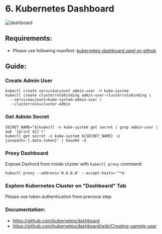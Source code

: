 # 6. Kubernetes Dashboard

![dashboard](https://github.com/kubernetes/dashboard/raw/master/docs/images/dashboard-ui.png)

## Requirements:
- Please use following manifest: [kubernetes-dashboard.yaml on github](https://github.com/kubernetes/dashboard/blob/v1.10.1/src/deploy/recommended/kubernetes-dashboard.yaml)

## Guide:

### Create Admin User

```
kubectl create serviceaccount admin-user -n kube-system
kubectl create clusterrolebinding admin-user-clusterrolebinding \
  --serviceaccount=kube-system:admin-user \
  --clusterrole=cluster-admin
```

### Get Admin Secret

```
SECRET_NAME="$(kubectl -n kube-system get secret | grep admin-user | awk '{print $1}')"
kubectl get secret -n kube-system ${SECRET_NAME} -o jsonpath='{.data.token}' | base64 -d
```

### Proxy Dashboard

Expose Dashord from inside cluster with `kubectl proxy` command:

```
kubectl proxy --address='0.0.0.0' --accept-hosts='^*$'
```

### Explore Kubernetes Cluster on "Dashboard" Tab

Please use token authentication from previous step

### Documentation:
- https://github.com/kubernetes/dashboard
- https://github.com/kubernetes/dashboard/wiki/Creating-sample-user
